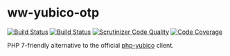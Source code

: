 # ww-yubico-otp

[![Build Status](https://travis-ci.com/sjinks/ww-yubico-otp.svg?branch=master)](https://travis-ci.com/sjinks/ww-yubico-otp)
[![Build Status](https://scrutinizer-ci.com/g/sjinks/ww-yubico-otp/badges/build.png?b=master)](https://scrutinizer-ci.com/g/sjinks/ww-yubico-otp/build-status/master)
[![Scrutinizer Code Quality](https://scrutinizer-ci.com/g/sjinks/ww-yubico-otp/badges/quality-score.png?b=master)](https://scrutinizer-ci.com/g/sjinks/ww-yubico-otp/?branch=master)
[![Code Coverage](https://scrutinizer-ci.com/g/sjinks/ww-yubico-otp/badges/coverage.png?b=master)](https://scrutinizer-ci.com/g/sjinks/ww-yubico-otp/?branch=master)

PHP 7-friendly alternative to the official [php-yubico](https://github.com/Yubico/php-yubico) client.
